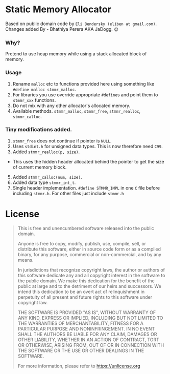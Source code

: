 # Static Memory Allocator
Based on public domain code by `Eli Bendersky (eliben at gmail.com)`.
Changes added By - Bhathiya Perera AKA JaDogg. 🌞

### Why?
Pretend to use heap memory while using a stack allocated block of memory.

### Usage
1. Rename `malloc` etc to functions provided here using something like `#define malloc stmmr_malloc`.
2. For libraries you use override appropriate `#define`s and point them to `stmmr_xxx` functions. 
3. Do not mix with any other allocator's allocated memory.
4. Available methods. `stmmr_malloc`, `stmmr_free`, `stmmr_realloc`, `stmmr_calloc`.


### Tiny modifications added.
1. `stmmr_free` does not continue if pointer is `NULL`.
2. Uses `stdint.h` for unsigned data types. This is now therefore need `C99`.
3. Added `stmmr_realloc(p, size)`.
  * This uses the hidden header allocated behind the pointer to get the size of current memory block. 
5. Added `stmmr_calloc(num, size)`.
6. Added data type `stmmr_int_t`. 
7. Single header implementation. `#define STMMR_IMPL` in one `C` file before including `stmmr.h`. For other files just include `stmmr.h`


# License
> This is free and unencumbered software released into the public domain.
> 
> Anyone is free to copy, modify, publish, use, compile, sell, or
> distribute this software, either in source code form or as a compiled
> binary, for any purpose, commercial or non-commercial, and by any
> means.
> 
> In jurisdictions that recognize copyright laws, the author or authors
> of this software dedicate any and all copyright interest in the
> software to the public domain. We make this dedication for the benefit
> of the public at large and to the detriment of our heirs and
> successors. We intend this dedication to be an overt act of
> relinquishment in perpetuity of all present and future rights to this
> software under copyright law.
> 
> THE SOFTWARE IS PROVIDED "AS IS", WITHOUT WARRANTY OF ANY KIND,
> EXPRESS OR IMPLIED, INCLUDING BUT NOT LIMITED TO THE WARRANTIES OF
> MERCHANTABILITY, FITNESS FOR A PARTICULAR PURPOSE AND NONINFRINGEMENT.
> IN NO EVENT SHALL THE AUTHORS BE LIABLE FOR ANY CLAIM, DAMAGES OR
> OTHER LIABILITY, WHETHER IN AN ACTION OF CONTRACT, TORT OR OTHERWISE,
> ARISING FROM, OUT OF OR IN CONNECTION WITH THE SOFTWARE OR THE USE OR
> OTHER DEALINGS IN THE SOFTWARE.
> 
> For more information, please refer to <https://unlicense.org>
